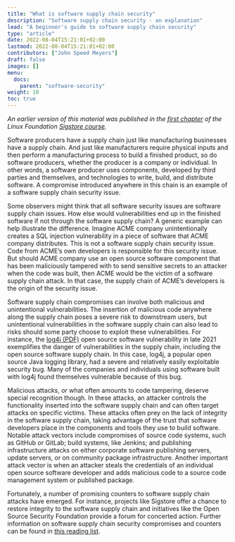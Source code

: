 ```yaml
---
title: "What is software supply chain security"
description: "Software supply chain security - an explanation"
lead: "A beginner's guide to software supply chain security"
type: "article"
date: 2022-08-04T15:21:01+02:00
lastmod: 2022-08-04T15:21:01+02:00
contributors: ["John Speed Meyers"]
draft: false
images: []
menu:
  docs:
    parent: "software-security"
weight: 10
toc: true
---
```


_An earlier version of this material was published in the [first chapter](https://learning.edx.org/course/course-v1:LinuxFoundationX+LFS182x+2T2022/block-v1:LinuxFoundationX+LFS182x+2T2022+type@sequential+block@1623557b9fc849d5a1e38177502b1499/block-v1:LinuxFoundationX+LFS182x+2T2022+type@vertical+block@825d4b442d1346ba8e9d7c3b4f765e76) of the Linux Foundation [Sigstore course](https://learning.edx.org/course/course-v1:LinuxFoundationX+LFS182x+2T2022/home)._

Software producers have a supply chain just like manufacturing businesses have a supply chain. And just like manufacturers require physical inputs and then perform a manufacturing process to build a finished product, so do software producers, whether the producer is a company or individual. In other words, a software producer uses components, developed by third parties and themselves, and technologies to write, build, and distribute software. A compromise introduced anywhere in this chain is an example of a software supply chain security issue.

Some observers might think that all software security issues are software supply chain issues. How else would vulnerabilities end up in the finished software if not through the software supply chain?  A generic example can help illustrate the difference. Imagine ACME company unintentionally creates a SQL injection vulnerability in a piece of software that ACME company distributes. This is not a software supply chain security issue. Code from ACME’s own developers is responsible for this security issue. But should ACME company use an open source software component that has been maliciously tampered with to send sensitive secrets to an attacker when the code was built, then ACME would be the victim of a software supply chain attack. In that case, the supply chain of ACME’s developers is the origin of the security issue.

Software supply chain compromises can involve both malicious and unintentional vulnerabilities. The insertion of malicious code anywhere along the supply chain poses a severe risk to downstream users, but unintentional vulnerabilities in the software supply chain can also lead to risks should some party choose to exploit these vulnerabilities. For instance, the [log4j (PDF)](https://www.cisa.gov/sites/default/files/publications/CSRB-Report-on-Log4-July-11-2022_508.pdf) open source software vulnerability in late 2021 exemplifies the danger of vulnerabilities in the supply chain, including the open source software supply chain. In this case, log4j, a popular open source Java logging library, had a severe and relatively easily exploitable security bug. Many of the companies and individuals using software built with log4j found themselves vulnerable because of this bug.

Malicious attacks, or what often amounts to code tampering, deserve special recognition though. In these attacks, an attacker controls the functionality inserted into the software supply chain and can often target attacks on specific victims. These attacks often prey on the lack of integrity in the software supply chain, taking advantage of the trust that software developers place in the components and tools they use to build software. Notable attack vectors include compromises of source code systems, such as GitHub or GitLab; build systems, like Jenkins; and publishing infrastructure attacks on either corporate software publishing servers, update servers, or on community package infrastructure. Another important attack vector is when an attacker steals the credentials of an individual open source software developer and adds malicious code to a source code management system or published package.

Fortunately, a number of promising counters to software supply chain attacks have emerged. For instance, projects like Sigstore offer a chance to restore integrity to the software supply chain and initiatives like the Open Source Security Foundation provide a forum for concerted action. Further information on software supply chain security compromises and counters can be found in [this reading list](https://github.com/chainguard-dev/ssc-reading-list).


